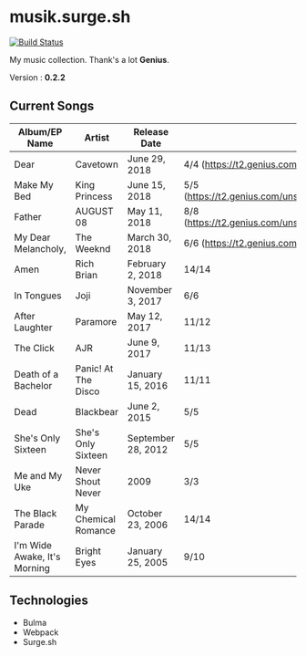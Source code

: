 # musik.surge.sh
[![Build Status](https://travis-ci.org/caxvis/musik.svg?branch=master)](https://travis-ci.org/caxvis/musik)

My music collection. Thank's a lot **Genius**.

Version : **0.2.2**

## Current Songs

Album/EP Name | Artist | Release Date | Rating
---|---|---|---
Dear|Cavetown|June 29, 2018|4/4 (https://t2.genius.com/unsafe/300x0/https%3A%2F%2Fimages.genius.com%2Fa8895f24545ffeb5d318dace7471bf5d.700x700x1.jpg)
Make My Bed|King Princess|June 15, 2018|5/5 (https://t2.genius.com/unsafe/300x0/https%3A%2F%2Fimages.genius.com%2F744ab83a4b178118c4b4145c84549a36.500x500x1.jpg)
Father|AUGUST 08|May 11, 2018|8/8 (https://t2.genius.com/unsafe/300x300/https%3A%2F%2Fimages.genius.com%2F347371b052264c0ff1ac9862f2a6d94b.1000x1000x1.jpg)
My Dear Melancholy,|The Weeknd|March 30, 2018|6/6 (https://t2.genius.com/unsafe/300x0/https%3A%2F%2Fimages.genius.com%2F3a47f80d23cb3eb22c6c32af519420a3.640x640x1.png)
Amen|Rich Brian|February 2, 2018|14/14
In Tongues|Joji|November 3, 2017|6/6
After Laughter|Paramore|May 12, 2017|11/12
The Click|AJR|June 9, 2017|11/13
Death of a Bachelor|Panic! At The Disco|January 15, 2016|11/11
Dead|Blackbear|June 2, 2015|5/5
She's Only Sixteen|She's Only Sixteen|September 28, 2012|5/5
Me and My Uke|Never Shout Never|2009|3/3
The Black Parade|My Chemical Romance|October 23, 2006|14/14
I'm Wide Awake, It's Morning|Bright Eyes|January 25, 2005|9/10

## Technologies

- Bulma
- Webpack
- Surge.sh
